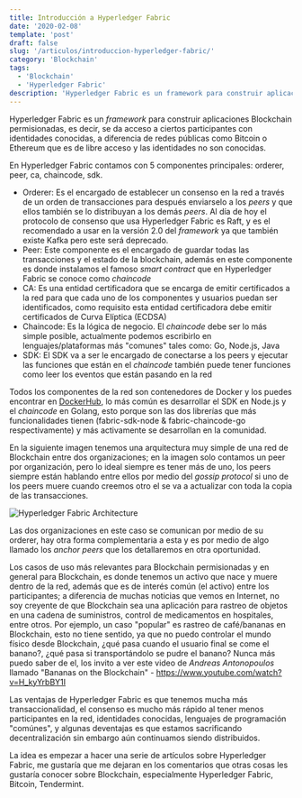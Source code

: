 ```yaml
---
title: Introducción a Hyperledger Fabric
date: '2020-02-08'
template: 'post'
draft: false
slug: '/articulos/introduccion-hyperledger-fabric/'
category: 'Blockchain'
tags:
  - 'Blockchain'
  - 'Hyperledger Fabric'
description: 'Hyperledger Fabric es un framework para construir aplicaciones Blockchain de tipo permisionadas.'
---
```


Hyperledger Fabric es un _framework_ para construir aplicaciones Blockchain permisionadas, es decir, se da acceso a ciertos participantes con identidades conocidas, a diferencia de redes públicas como Bitcoin o Ethereum que es de libre acceso y las identidades no son conocidas.

En Hyperledger Fabric contamos con 5 componentes principales: orderer, peer, ca, chaincode, sdk.

- Orderer: Es el encargado de establecer un consenso en la red a través de un orden de transacciones para después enviarselo a los _peers_ y que ellos también se lo distribuyan a los demás _peers_. Al día de hoy el protocolo de consenso que usa Hyperledger Fabric es Raft, y es el recomendado a usar en la versión 2.0 del _framework_ ya que también existe Kafka pero este será deprecado.
- Peer: Este componente es el encargado de guardar todas las transacciones y el estado de la blockchain, además en este componente es donde instalamos el famoso _smart contract_ que en Hyperledger Fabric se conoce como _chaincode_
- CA: Es una entidad certificadora que se encarga de emitir certificados a la red para que cada uno de los componentes y usuarios puedan ser identificados, como requisito esta entidad certificadora debe emitir certificados de Curva Elíptica (ECDSA)
- Chaincode: Es la lógica de negocio. El _chaincode_ debe ser lo más simple posible, actualmente podemos escribirlo en lenguajes/plataformas más "comunes" tales como: Go, Node.js, Java
- SDK: El SDK va a ser le encargado de conectarse a los peers y ejecutar las funciones que están en el _chaincode_ también puede tener funciones como leer los eventos que están pasando en la red

Todos los componentes de la red son contenedores de Docker y los puedes encontrar en [DockerHub](https://hub.docker.com/u/hyperledger), lo más común es desarrollar el SDK en Node.js y el _chaincode_ en Golang, esto porque son las dos librerías que más funcionalidades tienen (fabric-sdk-node & fabric-chaincode-go respectivamente) y más activamente se desarrollan en la comunidad.

En la siguiente imagen tenemos una arquitectura muy simple de una red de Blockchain entre dos organizaciones; en la imagen solo contamos un peer por organización, pero lo ideal siempre es tener más de uno, los peers siempre están hablando entre ellos por medio del _gossip protocol_ si uno de los peers muere cuando creemos otro el se va a actualizar con toda la copia de las transacciones.

![Hyperledger Fabric Architecture](https://user-images.githubusercontent.com/8335556/74088708-35079e00-4a67-11ea-818c-66941969c63f.png)

Las dos organizaciones en este caso se comunican por medio de su orderer, hay otra forma complementaria a esta y es por medio de algo llamado los _anchor peers_ que los detallaremos en otra oportunidad.

Los casos de uso más relevantes para Blockchain permisionadas y en general para Blockchain, es donde tenemos un activo que nace y muere dentro de la red, además que es de interés común (el activo) entre los participantes; a diferencia de muchas noticias que vemos en Internet, no soy creyente de que Blockchain sea una aplicación para rastreo de objetos en una cadena de suministros, control de medicamentos en hospitales, entre otros. Por ejemplo, un caso "popular" es rastreo de café/bananas en Blockchain, esto no tiene sentido, ya que no puedo controlar el mundo físico desde Blockchain, ¿qué pasa cuando el usuario final se come el banano?, ¿qué pasa si transportándolo se pudre el banano? Nunca más puedo saber de el, los invito a ver este video de _Andreas Antonopoulos_ llamado "Bananas on the Blockchain" - https://www.youtube.com/watch?v=H_kyYrbBY1I

Las ventajas de Hyperledger Fabric es que tenemos mucha más transaccionalidad, el consenso es mucho más rápido al tener menos participantes en la red, identidades conocidas, lenguajes de programación "comúnes", y algunas deventajas es que estamos sacrificando decentralización sin embargo aún continuamos siendo distribuidos.

La idea es empezar a hacer una serie de artículos sobre Hyperledger Fabric, me gustaría que me dejaran en los comentarios que otras cosas les gustaría conocer sobre Blockchain, especialmente Hyperledger Fabric, Bitcoin, Tendermint.
